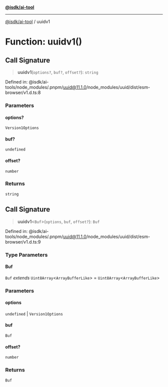 [**@isdk/ai-tool**](../README.md)

***

[@isdk/ai-tool](../globals.md) / uuidv1

# Function: uuidv1()

## Call Signature

> **uuidv1**(`options?`, `buf?`, `offset?`): `string`

Defined in: @isdk/ai-tools/node\_modules/.pnpm/uuid@11.1.0/node\_modules/uuid/dist/esm-browser/v1.d.ts:8

### Parameters

#### options?

`Version1Options`

#### buf?

`undefined`

#### offset?

`number`

### Returns

`string`

## Call Signature

> **uuidv1**\<`Buf`\>(`options`, `buf`, `offset?`): `Buf`

Defined in: @isdk/ai-tools/node\_modules/.pnpm/uuid@11.1.0/node\_modules/uuid/dist/esm-browser/v1.d.ts:9

### Type Parameters

#### Buf

`Buf` *extends* `Uint8Array`\<`ArrayBufferLike`\> = `Uint8Array`\<`ArrayBufferLike`\>

### Parameters

#### options

`undefined` | `Version1Options`

#### buf

`Buf`

#### offset?

`number`

### Returns

`Buf`
